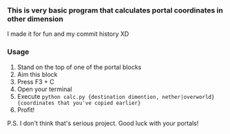 ### This is very basic program that calculates portal coordinates in other dimension
I made it for fun and my commit history XD

### Usage
1. Stand on the top of one of the portal blocks
2. Aim this block
3. Press F3 + C
4. Open your terminal
5. Execute `python calc.py {destination dimention, nether|overworld} {coordinates that you've copied earlier}`
6. Profit!

P.S. I don't think that's serious project. Good luck with your portals! 
